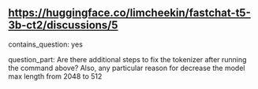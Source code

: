 ## https://huggingface.co/limcheekin/fastchat-t5-3b-ct2/discussions/5

contains_question: yes

question_part: Are there additional steps to fix the tokenizer after running the command above?
Also, any particular reason for decrease the model max length from 2048 to 512